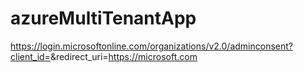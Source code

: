 # azureMultiTenantApp

https://login.microsoftonline.com/organizations/v2.0/adminconsent?client_id=<your client id>&redirect_uri=https://microsoft.com


